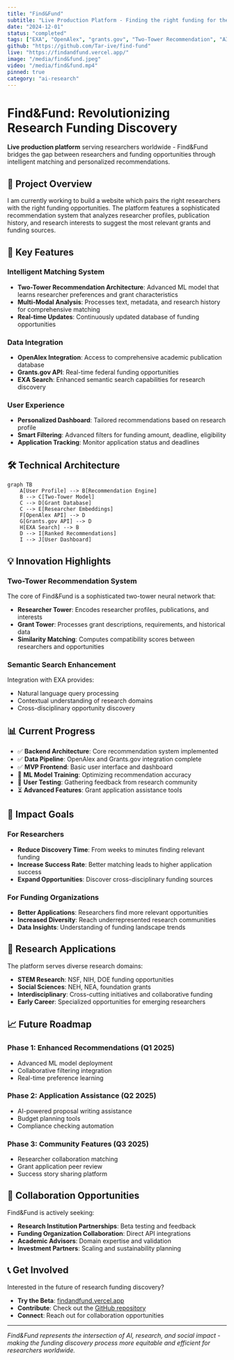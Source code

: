 ```yaml
---
title: "Find&Fund"
subtitle: "Live Production Platform - Finding the right funding for the right research"
date: "2024-12-01"
status: "completed"
tags: ["EXA", "OpenAlex", "grants.gov", "Two-Tower Recommendation", "AI", "Research"]
github: "https://github.com/Tar-ive/find-fund"
live: "https://findandfund.vercel.app/"
image: "/media/find&fund.jpeg"
video: "/media/find&fund.mp4"
pinned: true
category: "ai-research"
---
```


# Find&Fund: Revolutionizing Research Funding Discovery

**Live production platform** serving researchers worldwide - Find&Fund bridges the gap between researchers and funding opportunities through intelligent matching and personalized recommendations.

## 🎯 Project Overview

I am currently working to build a website which pairs the right researchers with the right funding opportunities. The platform features a sophisticated recommendation system that analyzes researcher profiles, publication history, and research interests to suggest the most relevant grants and funding sources.

## 🚀 Key Features

### Intelligent Matching System
- **Two-Tower Recommendation Architecture**: Advanced ML model that learns researcher preferences and grant characteristics
- **Multi-Modal Analysis**: Processes text, metadata, and research history for comprehensive matching
- **Real-time Updates**: Continuously updated database of funding opportunities

### Data Integration
- **OpenAlex Integration**: Access to comprehensive academic publication database
- **Grants.gov API**: Real-time federal funding opportunities
- **EXA Search**: Enhanced semantic search capabilities for research discovery

### User Experience
- **Personalized Dashboard**: Tailored recommendations based on research profile
- **Smart Filtering**: Advanced filters for funding amount, deadline, eligibility
- **Application Tracking**: Monitor application status and deadlines

## 🛠 Technical Architecture

```mermaid
graph TB
    A[User Profile] --> B[Recommendation Engine]
    B --> C[Two-Tower Model]
    C --> D[Grant Database]
    C --> E[Researcher Embeddings]
    F[OpenAlex API] --> D
    G[Grants.gov API] --> D
    H[EXA Search] --> B
    D --> I[Ranked Recommendations]
    I --> J[User Dashboard]
```

## 💡 Innovation Highlights

### Two-Tower Recommendation System
The core of Find&Fund is a sophisticated two-tower neural network that:
- **Researcher Tower**: Encodes researcher profiles, publications, and interests
- **Grant Tower**: Processes grant descriptions, requirements, and historical data
- **Similarity Matching**: Computes compatibility scores between researchers and opportunities

### Semantic Search Enhancement
Integration with EXA provides:
- Natural language query processing
- Contextual understanding of research domains
- Cross-disciplinary opportunity discovery

## 📊 Current Progress

- ✅ **Backend Architecture**: Core recommendation system implemented
- ✅ **Data Pipeline**: OpenAlex and Grants.gov integration complete
- ✅ **MVP Frontend**: Basic user interface and dashboard
- 🔄 **ML Model Training**: Optimizing recommendation accuracy
- 🔄 **User Testing**: Gathering feedback from research community
- ⏳ **Advanced Features**: Grant application assistance tools

## 🎯 Impact Goals

### For Researchers
- **Reduce Discovery Time**: From weeks to minutes finding relevant funding
- **Increase Success Rate**: Better matching leads to higher application success
- **Expand Opportunities**: Discover cross-disciplinary funding sources

### For Funding Organizations
- **Better Applications**: Researchers find more relevant opportunities
- **Increased Diversity**: Reach underrepresented research communities
- **Data Insights**: Understanding of funding landscape trends

## 🔬 Research Applications

The platform serves diverse research domains:
- **STEM Research**: NSF, NIH, DOE funding opportunities
- **Social Sciences**: NEH, NEA, foundation grants
- **Interdisciplinary**: Cross-cutting initiatives and collaborative funding
- **Early Career**: Specialized opportunities for emerging researchers

## 📈 Future Roadmap

### Phase 1: Enhanced Recommendations (Q1 2025)
- Advanced ML model deployment
- Collaborative filtering integration
- Real-time preference learning

### Phase 2: Application Assistance (Q2 2025)
- AI-powered proposal writing assistance
- Budget planning tools
- Compliance checking automation

### Phase 3: Community Features (Q3 2025)
- Researcher collaboration matching
- Grant application peer review
- Success story sharing platform

## 🤝 Collaboration Opportunities

Find&Fund is actively seeking:
- **Research Institution Partnerships**: Beta testing and feedback
- **Funding Organization Collaboration**: Direct API integrations
- **Academic Advisors**: Domain expertise and validation
- **Investment Partners**: Scaling and sustainability planning

## 📞 Get Involved

Interested in the future of research funding discovery? 

- **Try the Beta**: [findandfund.vercel.app](https://findandfund.vercel.app/)
- **Contribute**: Check out the [GitHub repository](https://github.com/Tar-ive/find-fund)
- **Connect**: Reach out for collaboration opportunities

---

*Find&Fund represents the intersection of AI, research, and social impact - making the funding discovery process more equitable and efficient for researchers worldwide.*